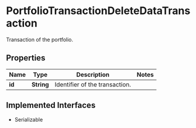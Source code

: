

# PortfolioTransactionDeleteDataTransaction

Transaction of the portfolio.

## Properties

Name | Type | Description | Notes
------------ | ------------- | ------------- | -------------
**id** | **String** | Identifier of the transaction. | 


## Implemented Interfaces

* Serializable


